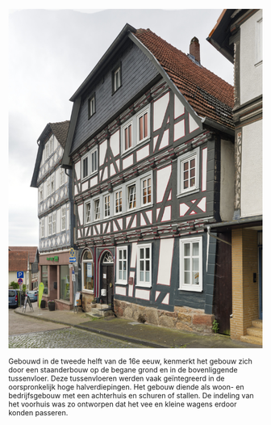 ![Haus Burk](./images/06634005/p19.jpg)

Gebouwd in de tweede helft van de 16e eeuw, kenmerkt het gebouw zich door een staanderbouw op de begane grond en in de bovenliggende tussenvloer. Deze tussenvloeren werden vaak geïntegreerd in de oorspronkelijk hoge halverdiepingen. Het gebouw diende als woon- en bedrijfsgebouw met een achterhuis en schuren of stallen. De indeling van het voorhuis was zo ontworpen dat het vee en kleine wagens erdoor konden passeren.